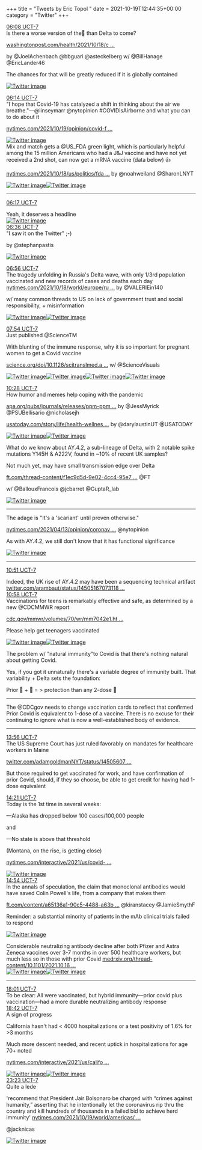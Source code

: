 +++
title = "Tweets by Eric Topol " 
date = 2021-10-19T12:44:35+00:00
category = "Twitter"
+++
<div class="tweet"> 
<div class="profile"> 
<a href="https://twitter.com/erictopol/status/1450448664254566404" target="_blank" rel="noreferer">06:08 UCT-7</a> 
</div> 
<div class="content"> 
Is there a worse version of the🦠 than Delta to come?

<a href="https://www.washingtonpost.com/health/2021/10/18/coronavirus-mutations/" target="_blank" rel="noreferer">washingtonpost.com/health/2021/10/18/c ...</a> 


by @JoelAchenbach @bbguari @asteckelberg w/ @BillHanage @EricLander46 

The chances for that will be greatly reduced if it is globally contained </div> 
<a href="/twitter/erictopol/images/FCEE97_VEAURlOt.jpg"  ><img src="/twitter/erictopol/images/FCEE97_VEAURlOt.jpg" alt="Twitter image" ></img></a></div> 
<div class="tweet"> 
<div class="profile"> 
<a href="https://twitter.com/erictopol/status/1450450271054680065" target="_blank" rel="noreferer">06:14 UCT-7</a> 
</div> 
<div class="content"> 
"I hope that Covid-19 has catalyzed a shift in thinking about the air we breathe."—@linseymarr @nytopinion #COVIDisAirborne and what you can to do about it

<a href="https://www.nytimes.com/2021/10/19/opinion/covid-flu-air-transmission.html" target="_blank" rel="noreferer">nytimes.com/2021/10/19/opinion/covid-f ...</a> 
 </div> 
<a href="/twitter/erictopol/images/FCEIQKCVEAQkfLB.jpg"  ><img src="/twitter/erictopol/images/FCEIQKCVEAQkfLB.jpg" alt="Twitter image" ></img></a></div> 
<div class="thread"> 
<div class="thread-content"> 
Mix and match gets a @US_FDA green light, which is particularly helpful among the 15 million Americans who had a J&amp;J vaccine and have not yet received a 2nd shot, can now get a mRNA vaccine (data below) 👍

<a href="https://www.nytimes.com/2021/10/18/us/politics/fda-mix-and-match-boosters.html?smtyp=cur&smid=tw-nytimes" target="_blank" rel="noreferer">nytimes.com/2021/10/18/us/politics/fda ...</a> 
 by @noahweiland @SharonLNYT </div> 
<a href="/twitter/erictopol/images/FCBAQiRVkAEIcyY.jpg"  ><img src="/twitter/erictopol/images/FCBAQiRVkAEIcyY.jpg" alt="Twitter image" ></img></a><a href="/twitter/erictopol/images/FCBATLXVEAEkJbQ.jpg"  ><img src="/twitter/erictopol/images/FCBATLXVEAEkJbQ.jpg" alt="Twitter image" ></img></a><hr><div class="profile"> 
<a href="https://twitter.com/erictopol/status/1450451076767883268" target="_blank" rel="noreferer">06:17 UCT-7</a> 
</div> 
<div class="content"> 
Yeah, it deserves a headline </div> 
<a href="/twitter/erictopol/images/FCEJgDjVEAAZd-Q.jpg"  ><img src="/twitter/erictopol/images/FCEJgDjVEAAZd-Q.jpg" alt="Twitter image" ></img></a></div> 
<div class="tweet"> 
<div class="profile"> 
<a href="https://twitter.com/erictopol/status/1450455831309209600" target="_blank" rel="noreferer">06:36 UCT-7</a> 
</div> 
<div class="content"> 
"I saw it on the Twitter" ;-)

by @stephanpastis </div> 
<a href="/twitter/erictopol/images/FCEN1M1UUAAzKfu.jpg"  ><img src="/twitter/erictopol/images/FCEN1M1UUAAzKfu.jpg" alt="Twitter image" ></img></a></div> 
<div class="tweet"> 
<div class="profile"> 
<a href="https://twitter.com/erictopol/status/1450460870836998152" target="_blank" rel="noreferer">06:56 UCT-7</a> 
</div> 
<div class="content"> 
The tragedy unfolding in Russia's Delta wave, with only 1/3rd population vaccinated and new records of cases and deaths each day <a href="https://www.nytimes.com/2021/10/18/world/europe/russia-virus-vaccine.html?searchResultPosition=1" target="_blank" rel="noreferer">nytimes.com/2021/10/18/world/europe/ru ...</a> 
 by @VALERIEin140 

w/ many common threads to US on lack of government trust and social responsibility, + misinformation </div> 
<a href="/twitter/erictopol/images/FCERR_2UcAAMNyz.jpg"  ><img src="/twitter/erictopol/images/FCERR_2UcAAMNyz.jpg" alt="Twitter image" ></img></a><a href="/twitter/erictopol/images/FCERUMQXMAAwGeL.jpg"  ><img src="/twitter/erictopol/images/FCERUMQXMAAwGeL.jpg" alt="Twitter image" ></img></a></div> 
<div class="tweet"> 
<div class="profile"> 
<a href="https://twitter.com/erictopol/status/1450475410328850435" target="_blank" rel="noreferer">07:54 UCT-7</a> 
</div> 
<div class="content"> 
Just published @ScienceTM 

With blunting of the immune response, why it is so important for pregnant women to get a Covid vaccine

 <a href="https://www.science.org/doi/10.1126/scitranslmed.abm2070" target="_blank" rel="noreferer">science.org/doi/10.1126/scitranslmed.a ...</a> 
 w/ @ScienceVisuals </div> 
<a href="/twitter/erictopol/images/FCEfegbXsAYEkXr.jpg"  ><img src="/twitter/erictopol/images/FCEfegbXsAYEkXr.jpg" alt="Twitter image" ></img></a><a href="/twitter/erictopol/images/FCEffxNXMAQJceh.jpg"  ><img src="/twitter/erictopol/images/FCEffxNXMAQJceh.jpg" alt="Twitter image" ></img></a><a href="/twitter/erictopol/images/FCEfhBSWUAok6Sc.jpg"  ><img src="/twitter/erictopol/images/FCEfhBSWUAok6Sc.jpg" alt="Twitter image" ></img></a><a href="/twitter/erictopol/images/FCEfm9BUcAA079k.jpg"  ><img src="/twitter/erictopol/images/FCEfm9BUcAA079k.jpg" alt="Twitter image" ></img></a></div> 
<div class="tweet"> 
<div class="profile"> 
<a href="https://twitter.com/erictopol/status/1450514184744013826" target="_blank" rel="noreferer">10:28 UCT-7</a> 
</div> 
<div class="content"> 
How humor and memes help coping with the pandemic

<a href="https://www.apa.org/pubs/journals/releases/ppm-ppm0000371.pdf" target="_blank" rel="noreferer">apa.org/pubs/journals/releases/ppm-ppm ...</a> 
 by @JessMyrick @PSUBellisario @nicholasejh

<a href="https://www.usatoday.com/story/life/health-wellness/2021/10/19/covid-memes-decrease-stress-help-us-cope-pandemic-study/8519742002/" target="_blank" rel="noreferer">usatoday.com/story/life/health-wellnes ...</a> 
 by @darylaustinUT @USATODAY </div> 
<a href="/twitter/erictopol/images/FCFBxLdXMAMNXv9.jpg"  ><img src="/twitter/erictopol/images/FCFBxLdXMAMNXv9.jpg" alt="Twitter image" ></img></a><a href="/twitter/erictopol/images/FCFCkFIXoAkMnBf.jpg"  ><img src="/twitter/erictopol/images/FCFCkFIXoAkMnBf.jpg" alt="Twitter image" ></img></a></div> 
<div class="thread"> 
<div class="thread-content"> 
What do we know about AY.4.2, a sub-lineage of Delta,  with 2 notable spike mutations Y145H &amp; A222V, found in ~10% of recent UK samples?

Not much yet, may have small transmission edge over Delta

<a href="https://www.ft.com/thread-content/f1ec9d5d-9e02-4cc4-95e7-1dcbb1844d43" target="_blank" rel="noreferer">ft.com/thread-content/f1ec9d5d-9e02-4cc4-95e7 ...</a> 
 @FT

w/ @BallouxFrancois @jcbarret @GuptaR_lab </div> 
<a href="/twitter/erictopol/images/FCAgGd4VUAE6-5w.jpg"  ><img src="/twitter/erictopol/images/FCAgGd4VUAE6-5w.jpg" alt="Twitter image" ></img></a><hr><div class="thread-content"> 
The adage is "It's a 'scariant' until proven otherwise."

<a href="https://www.nytimes.com/2021/04/13/opinion/coronavirus-variants-not-all-scary.html" target="_blank" rel="noreferer">nytimes.com/2021/04/13/opinion/coronav ...</a> 
 @nytopinion 

As with AY.4.2, we still don't know that it has functional significance </div> 
<a href="/twitter/erictopol/images/FCEh88dVEAEOd3u.jpg"  ><img src="/twitter/erictopol/images/FCEh88dVEAEOd3u.jpg" alt="Twitter image" ></img></a><hr><div class="profile"> 
<a href="https://twitter.com/erictopol/status/1450520000595312644" target="_blank" rel="noreferer">10:51 UCT-7</a> 
</div> 
<div class="content"> 
Indeed, the UK rise of AY.4.2 may have been a sequencing technical artifact <a href="https://twitter.com/arambaut/status/1450516707311853571" target="_blank" rel="noreferer">twitter.com/arambaut/status/14505167073118 ...</a> 
</div> 
</div> 
<div class="tweet"> 
<div class="profile"> 
<a href="https://twitter.com/erictopol/status/1450521688576167938" target="_blank" rel="noreferer">10:58 UCT-7</a> 
</div> 
<div class="content"> 
Vaccinations for teens is remarkably effective and safe, as determined by a new @CDCMMWR report

<a href="https://www.cdc.gov/mmwr/volumes/70/wr/mm7042e1.htm?s_cid=mm7042e1_w" target="_blank" rel="noreferer">cdc.gov/mmwr/volumes/70/wr/mm7042e1.ht ...</a> 


Please help get teenagers vaccinated </div> 
<a href="/twitter/erictopol/images/FCFJnqtWEAINqRw.jpg"  ><img src="/twitter/erictopol/images/FCFJnqtWEAINqRw.jpg" alt="Twitter image" ></img></a><a href="/twitter/erictopol/images/FCFJwmkXMAsZE_X.png"  ><img src="/twitter/erictopol/images/FCFJwmkXMAsZE_X.png" alt="Twitter image" ></img></a></div> 
<div class="thread"> 
<div class="thread-content"> 
The problem w/ "natural immunity"to Covid is that there's nothing natural about getting Covid. 

Yes, if you got it unnaturally there's a variable degree of immunity built. That variability + Delta sets the foundation: 

Prior 🦠 + 💉 = &gt; protection than any 2-dose 💉</div> 
<hr><div class="thread-content"> 
The @CDCgov needs to change vaccination cards to reflect that confirmed Prior Covid is equivalent to 1-dose of a vaccine. There is no excuse for their continuing to ignore what is now a well-established body of evidence.</div> 
<hr><div class="profile"> 
<a href="https://twitter.com/erictopol/status/1450566515992920068" target="_blank" rel="noreferer">13:56 UCT-7</a> 
</div> 
<div class="content"> 
The US Supreme Court has just ruled favorably on mandates for healthcare workers in Maine

<a href="https://twitter.com/adamgoldmanNYT/status/1450560749844193288" target="_blank" rel="noreferer">twitter.com/adamgoldmanNYT/status/14505607 ...</a> 


But those required to get vaccinated for work, and have confirmation of prior Covid, should, if they so choose, be able to get credit for having had 1-dose equivalent</div> 
</div> 
<div class="tweet"> 
<div class="profile"> 
<a href="https://twitter.com/erictopol/status/1450572763119292418" target="_blank" rel="noreferer">14:21 UCT-7</a> 
</div> 
<div class="content"> 
Today is the 1st time in several weeks:

—Alaska has dropped below 100 cases/100,000 people

and

—No state is above that threshold

(Montana, on the rise, is getting close)

<a href="https://www.nytimes.com/interactive/2021/us/covid-cases.html" target="_blank" rel="noreferer">nytimes.com/interactive/2021/us/covid- ...</a> 
 </div> 
<a href="/twitter/erictopol/images/FCF3rpEVcAEYGFQ.jpg"  ><img src="/twitter/erictopol/images/FCF3rpEVcAEYGFQ.jpg" alt="Twitter image" ></img></a></div> 
<div class="tweet"> 
<div class="profile"> 
<a href="https://twitter.com/erictopol/status/1450581092344365060" target="_blank" rel="noreferer">14:54 UCT-7</a> 
</div> 
<div class="content"> 
In the annals of speculation, the claim that monoclonal antibodies would have saved Colin Powell's life, from a company that makes them

<a href="https://www.ft.com/content/a65136a1-90c5-4488-a63b-f8d50fd20e2d" target="_blank" rel="noreferer">ft.com/content/a65136a1-90c5-4488-a63b ...</a> 
 @kiranstacey @JamieSmythF 

Reminder: a substantial minority of patients in the mAb clinical trials failed to respond </div> 
<a href="/twitter/erictopol/images/FCF-aHdVUAATXUW.jpg"  ><img src="/twitter/erictopol/images/FCF-aHdVUAATXUW.jpg" alt="Twitter image" ></img></a></div> 
<div class="thread"> 
<div class="thread-content"> 
Considerable neutralizing antibody decline after both Pfizer and Astra Zeneca vaccines over 3-7 months in over 500 healthcare workers, but much less so in those with prior Covid  <a href="https://www.medrxiv.org/thread-content/10.1101/2021.10.16.21264948v1" target="_blank" rel="noreferer">medrxiv.org/thread-content/10.1101/2021.10.16 ...</a> 
 </div> 
<a href="/twitter/erictopol/images/FCGnzEgVIAcceWG.jpg"  ><img src="/twitter/erictopol/images/FCGnzEgVIAcceWG.jpg" alt="Twitter image" ></img></a><a href="/twitter/erictopol/images/FCGoX3DUUAEeiyW.jpg"  ><img src="/twitter/erictopol/images/FCGoX3DUUAEeiyW.jpg" alt="Twitter image" ></img></a><hr><div class="profile"> 
<a href="https://twitter.com/erictopol/status/1450628305682460675" target="_blank" rel="noreferer">18:01 UCT-7</a> 
</div> 
<div class="content"> 
To be clear: All were vaccinated, but hybrid immunity—prior covid plus vaccination—had a more durable neutralizing antibody response</div> 
</div> 
<div class="tweet"> 
<div class="profile"> 
<a href="https://twitter.com/erictopol/status/1450638632843313165" target="_blank" rel="noreferer">18:42 UCT-7</a> 
</div> 
<div class="content"> 
A sign of progress

California hasn't had &lt; 4000 hospitalizations or a test positivity of 1.6% for &gt;3 months 



Much more descent needed, and recent uptick in hospitalizations for age 70+ noted

<a href="https://www.nytimes.com/interactive/2021/us/california-covid-cases.html" target="_blank" rel="noreferer">nytimes.com/interactive/2021/us/califo ...</a> 
 </div> 
<a href="/twitter/erictopol/images/FCGzHqzUUAAiAxf.jpg"  ><img src="/twitter/erictopol/images/FCGzHqzUUAAiAxf.jpg" alt="Twitter image" ></img></a><a href="/twitter/erictopol/images/FCGz0g8VQAMBkB9.jpg"  ><img src="/twitter/erictopol/images/FCGz0g8VQAMBkB9.jpg" alt="Twitter image" ></img></a></div> 
<div class="tweet"> 
<div class="profile"> 
<a href="https://twitter.com/erictopol/status/1450709216214196229" target="_blank" rel="noreferer">23:23 UCT-7</a> 
</div> 
<div class="content"> 
Quite a lede

'recommend that President Jair Bolsonaro be charged with “crimes against humanity,” asserting that he intentionally let the coronavirus rip thru the country and kill hundreds of thousands in a failed bid to achieve herd immunity' <a href="https://www.nytimes.com/2021/10/19/world/americas/bolsonaro-covid-19-brazil.html?searchResultPosition=1" target="_blank" rel="noreferer">nytimes.com/2021/10/19/world/americas/ ...</a> 


@jacknicas </div> 
<a href="/twitter/erictopol/images/FCHzT9cVgAIz1KF.jpg"  ><img src="/twitter/erictopol/images/FCHzT9cVgAIz1KF.jpg" alt="Twitter image" ></img></a></div> 


